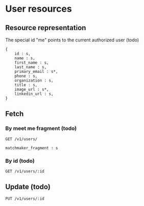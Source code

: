 # User resources

## Resource representation

The special id "me" points to the current authorized user (todo)

    {
        id : s,
        name : s,
        first_name : s,
        last_name : s,
        primary_email : s*,
        phone : s,
        organization : s,
        title : s,
        image_url : s*,
        linkedin_url : s,
    }

## Fetch

### By meet me fragment (todo)

    GET /v1/users/

    matchmaker_fragment : s

### By id (todo)

    GET /v1/users/:id

## Update (todo) 

    PUT /v1/users/:id

